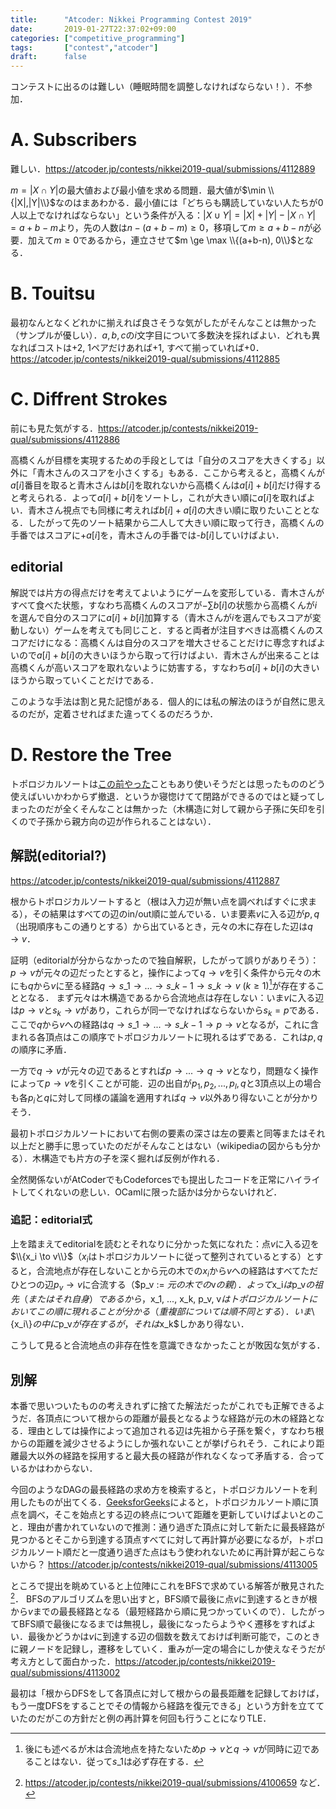 ```yaml
---
title:      "Atcoder: Nikkei Programming Contest 2019"
date:       2019-01-27T22:37:02+09:00
categories: ["competitive_programming"]
tags:       ["contest","atcoder"]
draft:      false
---
```


コンテストに出るのは難しい（睡眠時間を調整しなければならない！）．不参加．

<!--more-->

# A. Subscribers

難しい．https://atcoder.jp/contests/nikkei2019-qual/submissions/4112889

$m=|X \cap Y|$の最大値および最小値を求める問題．最大値が$\min \\{|X|,|Y|\\}$なのはまあわかる．最小値には「どちらも購読していない人たちが$0$人以上でなければならない」という条件が入る：$|X \cup Y|=|X|+|Y|-|X \cap Y|=a+b-m$より，先の人数は$n-(a+b-m) \ge 0$，移項して$m \ge a + b - n$が必要．加えて$m \ge 0$であるから，連立させて$m \ge \max \\{(a+b-n), 0\\}$となる．

# B. Touitsu

最初なんとなくどれかに揃えれば良さそうな気がしたがそんなことは無かった（サンプルが優しい）．$a,b,c$の$i$文字目について多数決を採ればよい．どれも異なればコストは+2, 1ペアだけあれば+1, すべて揃っていれば+0．https://atcoder.jp/contests/nikkei2019-qual/submissions/4112885

# C. Diffrent Strokes

前にも見た気がする．https://atcoder.jp/contests/nikkei2019-qual/submissions/4112886

高橋くんが目標を実現するための手段としては「自分のスコアを大きくする」以外に「青木さんのスコアを小さくする」もある．ここから考えると，高橋くんが$a[i]$番目を取ると青木さんは$b[i]$を取れないから高橋くんは$a[i]+b[i]$だけ得すると考えられる．よって$a[i]+b[i]$をソートし，これが大きい順に$a[i]$を取ればよい．青木さん視点でも同様に考えれば$b[i]+a[i]$の大きい順に取りたいこととなる．したがって先のソート結果から二人して大きい順に取って行き，高橋くんの手番ではスコアに+$a[i]$を，青木さんの手番では-$b[i]$していけばよい．

## editorial

解説では片方の得点だけを考えてよいようにゲームを変形している．青木さんがすべて食べた状態，すなわち高橋くんのスコアが$-\sum b[i]$の状態から高橋くんが$i$を選んで自分のスコアに$a[i]+b[i]$加算する（青木さんが$i$を選んでもスコアが変動しない）ゲームを考えても同じこと．すると両者が注目すべきは高橋くんのスコアだけになる：高橋くんは自分のスコアを増大させることだけに専念すればよいので$a[i]+b[i]$の大きいほうから取って行けばよい．青木さんが出来ることは高橋くんが高いスコアを取れないように妨害する，すなわち$a[i]+b[i]$の大きいほうから取っていくことだけである．

このような手法は割と見た記憶がある．個人的には私の解法のほうが自然に思えるのだが，定着させればまた違ってくるのだろうか．

# D. Restore the Tree

トポロジカルソートは[この前やった](/posts/cf_532)こともあり使いそうだとは思ったもののどう使えばいいかわからず撤退．というか寝惚けてて閉路ができるのではと疑ってしまったのだが全くそんなことは無かった（木構造に対して親から子孫に矢印を引くので子孫から親方向の辺が作られることはない）．

## 解説(editorial?)

https://atcoder.jp/contests/nikkei2019-qual/submissions/4112887

根からトポロジカルソートすると（根は入力辺が無い点を調べればすぐに求まる），その結果はすべての辺のin/out順に並んでいる．いま要素$v$に入る辺が$p,q$（出現順序もこの通りとする）から出ているとき，元々の木に存在した辺は$q \to v$．

証明（editorialが分からなかったので独自解釈，したがって誤りがありそう）：$p \rightarrow v$が元々の辺だったとすると，操作によって$q \rightarrow v$を引く条件から元々の木にも$q$から$v$に至る経路$q \to s\_1 \to ... \to s\_{k-1} \to s\_k \to v\ (k \ge 1)$[^d00]が存在することとなる．
まず元々は木構造であるから合流地点は存在しない：いま$v$に入る辺は$p \to v$と$s_k \to v$があり，これらが同一でなければならないから$s_k=p$である．ここで$q$から$v$への経路は$q \to s\_1 \to ... \to s\_{k-1} \to p \to v$となるが，これに含まれる各頂点はこの順序でトポロジカルソートに現れるはずである．これは$p,q$の順序に矛盾．

一方で$q \rightarrow v$が元々の辺であるとすれば$p \to ... \to q \to v$となり，問題なく操作によって$p \rightarrow v$を引くことが可能．辺の出自が$p_1,p_2,...,p_l,q$と3頂点以上の場合も各$p_i$と$q$に対して同様の議論を適用すれば$q \rightarrow v$以外あり得ないことが分かりそう．

[^d00]: 後にも述べるが木は合流地点を持たないため$p \to v$と$q \to v$が同時に辺であることはない．従って$s\_1$は必ず存在する．

最初トポロジカルソートにおいて右側の要素の深さは左の要素と同等またはそれ以上だと勝手に思っていたのだがそんなことはない（wikipediaの図からも分かる）．木構造でも片方の子を深く掘れば反例が作れる．

全然関係ないがAtCoderでもCodeforcesでも提出したコードを正常にハイライトしてくれないの悲しい．OCamlに限った話かは分からないけれど．

### 追記：editorial式

上を踏まえてeditorialを読むとそれなりに分かった気になれた：点$v$に入る辺を$\\{x_i \to v\\}$（$x_i$はトポロジカルソートに従って整列されているとする）とすると，合流地点が存在しないことから元の木での$x_i$から$v$への経路はすべてただひとつの辺$p_v \to v$に合流する（$p_v := $元の木での$v$の親）．よって$x_i$は$p_v$の祖先（またはそれ自身）であるから，$x_1, ..., x_k, p_v, v$はトポロジカルソートにおいてこの順に現れることが分かる（重複部については順不同とする）．いま$\\{x_i\\}$の中に$p_v$が存在するが，それは$x_k$しかあり得ない．

こうして見ると合流地点の非存在性を意識できなかったことが敗因な気がする．

## 別解

本番で思いついたものの考えきれずに捨てた解法だったがこれでも正解できるようだ．各頂点について根からの距離が最長となるような経路が元の木の経路となる．理由としては操作によって追加される辺は先祖から子孫を繋ぐ，すなわち根からの距離を減少させるようにしか張れないことが挙げられそう．これにより距離最大以外の経路を採用すると最大長の経路が作れなくなって矛盾する．合っているかはわからない．

今回のようなDAGの最長経路の求め方を検索すると，トポロジカルソートを利用したものが出てくる．[GeeksforGeeks](https://www.geeksforgeeks.org/find-longest-path-directed-acyclic-graph/)によると，トポロジカルソート順に頂点を調べ，そこを始点とする辺の終点について距離を更新していけばよいとのこと．理由が書かれていないので推測：通り過ぎた頂点に対して新たに最長経路が見つかるとそこから到達する頂点すべてに対して再計算が必要になるが，トポロジカルソート順だと一度通り過ぎた点はもう使われないために再計算が起こらないから？ https://atcoder.jp/contests/nikkei2019-qual/submissions/4113005

ところで提出を眺めていると上位陣にこれをBFSで求めている解答が散見された[^d11]．
BFSのアルゴリズムを思い出すと，BFS順で最後に点$v$に到達するときが根から$v$までの最長経路となる（最短経路から順に見つかっていくので）．したがってBFS順で最後になるまでは無視し，最後になったらようやく遷移をすればよい．最後かどうかは$v$に到達する辺の個数を数えておけば判断可能で，このときに親ノードを記録し，遷移をしていく．重みが一定の場合にしか使えなそうだが考え方として面白かった．https://atcoder.jp/contests/nikkei2019-qual/submissions/4113002

[^d11]: https://atcoder.jp/contests/nikkei2019-qual/submissions/4100659 など．

最初は「根からDFSをして各頂点に対して根からの最長距離を記録しておけば，もう一度DFSをすることでその情報から経路を復元できる」という方針を立てていたのだがこの方針だと例の再計算を何回も行うことになりTLE．



